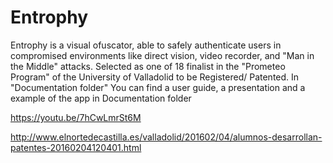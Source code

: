 # Entrophy
Entrophy is a visual ofuscator, able to safely authenticate users in compromised environments like direct vision, video recorder, and "Man in the Middle" attacks.
Selected as one of 18 finalist in the "Prometeo Program" of the University of Valladolid to be Registered/ Patented.
In "Documentation folder" You can find a user guide, a presentation and a example of the app in Documentation folder


https://youtu.be/7hCwLmrSt6M

http://www.elnortedecastilla.es/valladolid/201602/04/alumnos-desarrollan-patentes-20160204120401.html
